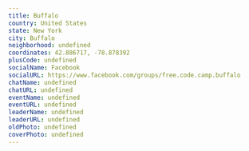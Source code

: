 ```yaml
---
title: Buffalo
country: United States
state: New York
city: Buffalo
neighborhood: undefined
coordinates: 42.886717, -78.878392
plusCode: undefined
socialName: Facebook
socialURL: https://www.facebook.com/groups/free.code.camp.buffalo
chatName: undefined
chatURL: undefined
eventName: undefined
eventURL: undefined
leaderName: undefined
leaderURL: undefined
oldPhoto: undefined
coverPhoto: undefined
---
```

